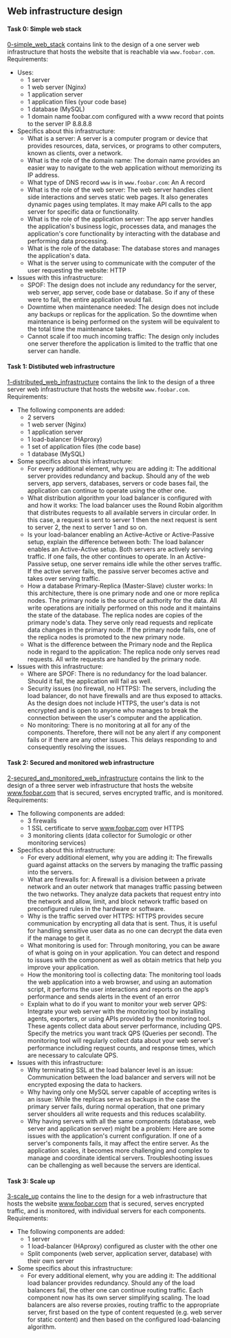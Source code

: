 ## Web infrastructure design

#### Task 0: Simple web stack
[0-simple_web_stack](0-simple_web_stack) contains link to the design of a one server web infrastructure that hosts the website that is reachable via `www.foobar.com`.
Requirements:
- Uses:
	- 1 server
	- 1 web server (Nginx)
	- 1 application server
	- 1 application files (your code base)
	- 1 database (MySQL)
	- 1 domain name foobar.com configured with a www record that points to the server IP 8.8.8.8
- Specifics about this infrastructure:
	- What is a server: A server is a computer program or device that provides resources, data, services, or programs to other computers, known as clients, over a network. 
	- What is the role of the domain name: The domain name provides an easier way to navigate to the web application without memorizing its IP address.
	- What type of DNS record `www` is in `www.foobar.com`: An A record
	- What is the role of the web server: The web server handles client side interactions and serves static web pages. It also generates dynamic pages using templates. It may make API calls to the app server for specific data or functionality.
	- What is the role of the application server: The app server handles the application's business logic, processes data, and manages the application's core functionality by interacting with the database and performing data processing.
	- What is the role of the database: The database stores and manages the application's data.
	- What is the server using to communicate with the computer of the user requesting the website: HTTP
- Issues with this infrastructure:
	- SPOF: The design does not include any redundancy for the server, web server, app server, code base or database. So if any of these were to fail, the entire application would fail.
	- Downtime when maintenance needed: The design does not include any backups or replicas for the application. So the downtime when maintenance is being performed on the system will be equivalent to the total time the maintenance takes.
	- Cannot scale if too much incoming traffic: The design only includes one server therefore the application is limited to the traffic that one server can handle.

#### Task 1: Distibuted web infrastructure
[1-distributed_web_infrastructure](1-distributed_web_infrastructure) contains the link to the design of a three server web infrastructure that hosts the website `www.foobar.com`.
Requirements:
- The following components are added:
	- 2 servers
	- 1 web server (Nginx)
	- 1 application server
	- 1 load-balancer (HAproxy)
	- 1 set of application files (the code base)
	- 1 database (MySQL)
- Some specifics about this infrastructure:
	- For every additional element, why you are adding it: The additional server provides redundancy and backup. Should any of the web servers, app servers, databases, servers or code bases fail, the application can continue to operate using the other one.
	- What distribution algorithm your load balancer is configured with and how it works: The load balancer uses the Round Robin algorithm that distributes requests to all available servers in circular order. In this case, a request is sent to server 1 then the next request is sent to server 2, the next to server 1 and so on.
	- Is your load-balancer enabling an Active-Active or Active-Passive setup, explain the difference between both: The load balancer enables an Active-Active setup. Both servers are actively serving traffic. If one fails, the other continues to operate. In an Active-Passive setup, one server remains idle while the other serves traffic. If the active server fails, the passive server becomes active and takes over serving traffic.
	- How a database Primary-Replica (Master-Slave) cluster works: In this architecture, there is one primary node and one or more replica nodes. The primary node is the source of authority for the data. All write operations are initially performed on this node and it maintains the state of the database. The replica nodes are copies of the primary node's data. They serve only read requests and replicate data changes in the primary node. If the primary node fails, one of the replica nodes is promoted to the new primary node.
	- What is the difference between the Primary node and the Replica node in regard to the application: The replica node only serves read requests. All write requests are handled by the primary node.
- Issues with this infrastructure:
	- Where are SPOF: There is no redundancy for the load balancer. Should it fail, the application will fail as well.
	- Security issues (no firewall, no HTTPS): The servers, including the load balancer, do not have firewalls and are thus exposed to attacks. As the design does not include HTTPS, the user's data is not encrypted and is open to anyone who manages to break the connection between the user's computer and the application.
	- No monitoring: There is no monitoring at all for any of the components. Therefore, there will not be any alert if any component fails or if there are any other issues. This delays responding to and consequently resolving the issues.

#### Task 2: Secured and monitored web infrastructure
[2-secured_and_monitored_web_infrastructure](2-secured_and_monitored_web_infrastructure) contains the link to the design of a three server web infrastructure that hosts the website www.foobar.com that is secured, serves encrypted traffic, and is monitored.
Requirements:
- The following components are added:
	- 3 firewalls
	- 1 SSL certificate to serve www.foobar.com  over HTTPS
	- 3 monitoring clients (data collector for Sumologic or other monitoring services)
- Specifics about this infrastructure:
	- For every additional element, why you are adding it: The firewalls guard against attacks on the servers by managing the traffic passing into the servers.
	- What are firewalls for: A firewall is a division between a private network and an outer network that manages traffic passing between the two networks. They analyze data packets that request entry into the network and allow, limit, and block network traffic based on preconfigured rules in the hardware or software.
	- Why is the traffic served over HTTPS: HTTPS provides secure communication by encrypting all data that is sent. Thus, it is useful for handling sensitive user data as no one can decrypt the data even if the manage to get it.
	- What monitoring is used for: Through monitoring, you can be aware of what is going on in your application. You can detect and respond to issues with the component as well as obtain metrics that help you improve your application.
	- How the monitoring tool is collecting data: The monitoring tool loads the web application into a web browser, and using an automation script, it performs the user interactions and reports on the app’s performance and sends alerts in the event of an error
	- Explain what to do if you want to monitor your web server QPS: Integrate your web server with the monitoring tool by installing agents, exporters, or using APIs provided by the monitoring tool. These agents collect data about server performance, including QPS. Specify the metrics you want track QPS (Queries per second). The monitoring tool will regularly collect data about your web server's performance including request counts, and response times, which are necessary to calculate QPS.
- Issues with this infrastructure:
	- Why terminating SSL at the load balancer level is an issue: Communication between the load balancer and servers will not be encrypted exposing the data to hackers.
	- Why having only one MySQL server capable of accepting writes is an issue: While the replicas serve as backups in the case the primary server fails, during normal operation, that one primary server shoulders all write requests and this reduces scalability.
	- Why having servers with all the same components (database, web server and application server) might be a problem: Here are some issues with the application's current configuration. If one of a server's components fails, it may affect the entire server. As the application scales, it becomes more challenging and complex to manage and coordinate identical servers. Troubleshooting issues can be challenging as well because the servers are identical.


#### Task 3: Scale up
[3-scale_up](3-scale_up) contains the line to the design for a web infrastructure that hosts the website www.foobar.com that is secured, serves encrypted traffic, and is monitored, with individual servers for each components.
Requirements:
- The following components are added:
	- 1 server
	- 1 load-balancer (HAproxy) configured as cluster with the other one
	- Split components (web server, application server, database) with their own server
- Some specifics about this infrastructure:
	- For every additional element, why you are adding it: The additional load balancer provides redundancy. Should any of the load balancers fail, the other one can continue routing traffic. Each component now has its own server simplifying scaling. The load balancers are also reverse proxies, routing traffic to the appropriate server, first based on the type of content requested (e.g. web server for static content) and then based on the configured load-balancing algorithm.
